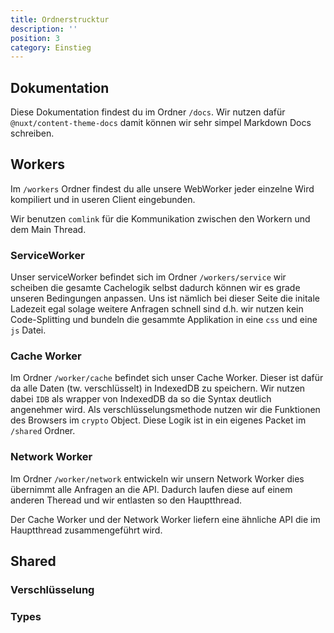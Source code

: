 ```yaml
---
title: Ordnerstrucktur
description: ''
position: 3
category: Einstieg
---
```


## Dokumentation
Diese Dokumentation findest du im Ordner `/docs`. Wir nutzen dafür `@nuxt/content-theme-docs` damit können wir sehr simpel Markdown Docs schreiben.

## Workers
Im `/workers` Ordner findest du alle unsere WebWorker jeder einzelne Wird kompiliert und in useren Client eingebunden.

Wir benutzen `comlink` für die Kommunikation zwischen den Workern und dem Main Thread.

### ServiceWorker
Unser serviceWorker befindet sich im Ordner `/workers/service` wir scheiben die gesamte Cachelogik selbst dadurch können wir es grade unseren Bedingungen anpassen. Uns ist nämlich bei dieser Seite die initale Ladezeit egal solage weitere Anfragen schnell sind d.h. wir nutzen kein Code-Splitting und bundeln die gesammte Applikation in eine `css` und eine `js` Datei.

### Cache Worker
Im Ordner `/worker/cache` befindet sich unser Cache Worker. Dieser ist dafür da alle Daten (tw. verschlüsselt) in IndexedDB zu speichern. Wir nutzen dabei `IDB` als wrapper von IndexedDB da so die Syntax deutlich angenehmer wird. Als verschlüsselungsmethode nutzen wir die Funktionen des Browsers im `crypto` Object. Diese Logik ist in ein eigenes Packet im `/shared` Ordner.

### Network Worker
Im Ordner `/worker/network` entwickeln wir unsern Network Worker dies übernimmt alle Anfragen an die API. Dadurch laufen diese auf einem anderen Theread und wir entlasten so den Hauptthread.

Der Cache Worker und der Network Worker liefern eine ähnliche API die im Hauptthread zusammengeführt wird.


## Shared
### Verschlüsselung
### Types